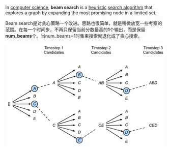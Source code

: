 In [computer science](https://en.wikipedia.org/wiki/Computer_science "Computer science"), **beam search** is a [heuristic](https://en.wikipedia.org/wiki/Heuristic_(computer_science) "Heuristic (computer science)") [search algorithm](https://en.wikipedia.org/wiki/Search_algorithm "Search algorithm") that explores a graph by expanding the most promising node in a limited set.

Beam search是对贪心策略一个改进。思路也很简单，就是稍微放宽一些考察的范围。在每一个时间步，不再只保留当前分数最高的**1**个输出，而是保留**num_beams**个。当num_beams=1时集束搜索就退化成了贪心搜索。

![500](Resources/3.%20Computer%20science/Algorithm/Search%20algorithm/Beam%20search%20demonstration.png)